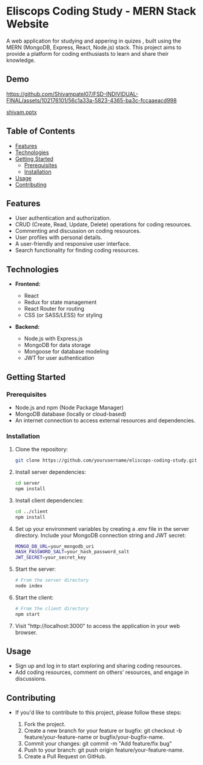# Eliscops Coding Study - MERN Stack Website

A web application for studying and appering in quizes , built using the MERN (MongoDB, Express, React, Node.js) stack. This project aims to provide a platform for coding enthusiasts to learn and share their knowledge.

## Demo 

https://github.com/Shivampatel07/FSD-INDIVIDUAL-FINAL/assets/102176101/56c1a33a-5823-4365-ba3c-fccaaeacd998

[shivam.pptx](https://github.com/Shivampatel07/FSD-INDIVIDUAL-FINAL/files/12844255/shivam.pptx)



## Table of Contents

- [Features](#features)
- [Technologies](#technologies)
- [Getting Started](#getting-started)
  - [Prerequisites](#prerequisites)
  - [Installation](#installation)
- [Usage](#usage)
- [Contributing](#contributing)

## Features

- User authentication and authorization.
- CRUD (Create, Read, Update, Delete) operations for coding resources.
- Commenting and discussion on coding resources.
- User profiles with personal details.
- A user-friendly and responsive user interface.
- Search functionality for finding coding resources.

## Technologies

- **Frontend:**
  - React
  - Redux for state management
  - React Router for routing
  - CSS (or SASS/LESS) for styling

- **Backend:**
  - Node.js with Express.js
  - MongoDB for data storage
  - Mongoose for database modeling
  - JWT for user authentication


## Getting Started

### Prerequisites

- Node.js and npm (Node Package Manager)
- MongoDB database (locally or cloud-based)
- An internet connection to access external resources and dependencies.

### Installation

1. Clone the repository:

   ```bash
   git clone https://github.com/yourusername/eliscops-coding-study.git
2. Install server dependencies:
   ```bash 
   cd server
   npm install
3. Install client dependencies:
   ```bash
   cd ../client
   npm install
4. Set up your environment variables by creating a .env file in the server directory. Include your MongoDB connection string and JWT secret:
   ```bash
   MONGO_DB_URL=your_mongodb_uri
   HASH_PASSWORD_SALT=your_hash_password_salt
   JWT_SECRET=your_secret_key
5. Start the server:
   ```bash
   # From the server directory
   node index
6. Start the client:
   ```bash
   # From the client directory
   npm start
7. Visit "http://localhost:3000" to access the application in your web browser.

## Usage
- Sign up and log in to start exploring and sharing coding resources.
- Add coding resources, comment on others' resources, and engage in discussions.

## Contributing
- If you'd like to contribute to this project, please follow these steps:

  1. Fork the project.
  2. Create a new branch for your feature or bugfix: git checkout -b feature/your-feature-name or bugfix/your-bugfix-name.
  3. Commit your changes: git commit -m "Add feature/fix bug"
  4. Push to your branch: git push origin feature/your-feature-name.
  5. Create a Pull Request on GitHub.

